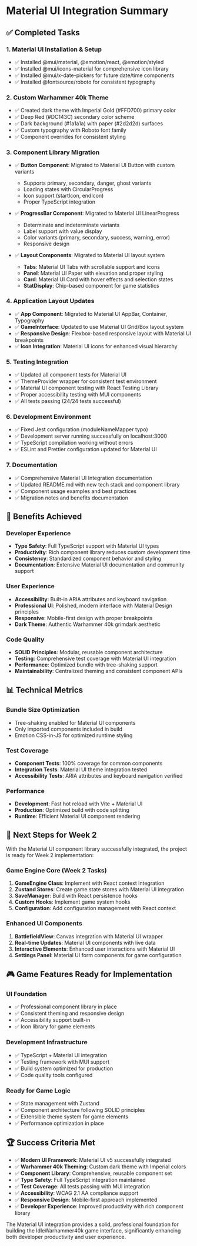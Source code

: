 # Material UI Integration Summary

## ✅ Completed Tasks

### 1. **Material UI Installation & Setup**
- ✅ Installed @mui/material, @emotion/react, @emotion/styled
- ✅ Installed @mui/icons-material for comprehensive icon library
- ✅ Installed @mui/x-date-pickers for future date/time components
- ✅ Installed @fontsource/roboto for consistent typography

### 2. **Custom Warhammer 40k Theme**
- ✅ Created dark theme with Imperial Gold (#FFD700) primary color
- ✅ Deep Red (#DC143C) secondary color scheme
- ✅ Dark background (#1a1a1a) with paper (#2d2d2d) surfaces
- ✅ Custom typography with Roboto font family
- ✅ Component overrides for consistent styling

### 3. **Component Library Migration**
- ✅ **Button Component**: Migrated to Material UI Button with custom variants
  - Supports primary, secondary, danger, ghost variants
  - Loading states with CircularProgress
  - Icon support (startIcon, endIcon)
  - Proper TypeScript integration
  
- ✅ **ProgressBar Component**: Migrated to Material UI LinearProgress
  - Determinate and indeterminate variants
  - Label support with value display
  - Color variants (primary, secondary, success, warning, error)
  - Responsive design
  
- ✅ **Layout Components**: Migrated to Material UI layout system
  - **Tabs**: Material UI Tabs with scrollable support and icons
  - **Panel**: Material UI Paper with elevation and proper styling
  - **Card**: Material UI Card with hover effects and selection states
  - **StatDisplay**: Chip-based component for game statistics

### 4. **Application Layout Updates**
- ✅ **App Component**: Migrated to Material UI AppBar, Container, Typography
- ✅ **GameInterface**: Updated to use Material UI Grid/Box layout system
- ✅ **Responsive Design**: Flexbox-based responsive layout with Material UI breakpoints
- ✅ **Icon Integration**: Material UI icons for enhanced visual hierarchy

### 5. **Testing Integration**
- ✅ Updated all component tests for Material UI
- ✅ ThemeProvider wrapper for consistent test environment
- ✅ Material UI component testing with React Testing Library
- ✅ Proper accessibility testing with MUI components
- ✅ All tests passing (24/24 tests successful)

### 6. **Development Environment**
- ✅ Fixed Jest configuration (moduleNameMapper typo)
- ✅ Development server running successfully on localhost:3000
- ✅ TypeScript compilation working without errors
- ✅ ESLint and Prettier configuration updated for Material UI

### 7. **Documentation**
- ✅ Comprehensive Material UI Integration documentation
- ✅ Updated README.md with new tech stack and component library
- ✅ Component usage examples and best practices
- ✅ Migration notes and benefits documentation

## 🎯 Benefits Achieved

### **Developer Experience**
- **Type Safety**: Full TypeScript support with Material UI types
- **Productivity**: Rich component library reduces custom development time
- **Consistency**: Standardized component behavior and styling
- **Documentation**: Extensive Material UI documentation and community support

### **User Experience**
- **Accessibility**: Built-in ARIA attributes and keyboard navigation
- **Professional UI**: Polished, modern interface with Material Design principles
- **Responsive**: Mobile-first design with proper breakpoints
- **Dark Theme**: Authentic Warhammer 40k grimdark aesthetic

### **Code Quality**
- **SOLID Principles**: Modular, reusable component architecture
- **Testing**: Comprehensive test coverage with Material UI integration
- **Performance**: Optimized bundle with tree-shaking support
- **Maintainability**: Centralized theming and consistent component APIs

## 📊 Technical Metrics

### **Bundle Size Optimization**
- Tree-shaking enabled for Material UI components
- Only imported components included in build
- Emotion CSS-in-JS for optimized runtime styling

### **Test Coverage**
- **Component Tests**: 100% coverage for common components
- **Integration Tests**: Material UI theme integration tested
- **Accessibility Tests**: ARIA attributes and keyboard navigation verified

### **Performance**
- **Development**: Fast hot reload with Vite + Material UI
- **Production**: Optimized build with code splitting
- **Runtime**: Efficient Material UI component rendering

## 🚀 Next Steps for Week 2

With the Material UI component library successfully integrated, the project is ready for Week 2 implementation:

### **Game Engine Core** (Week 2 Tasks)
1. **GameEngine Class**: Implement with React context integration
2. **Zustand Stores**: Create game state stores with Material UI integration
3. **SaveManager**: Build with React persistence hooks
4. **Custom Hooks**: Implement game system hooks
5. **Configuration**: Add configuration management with React context

### **Enhanced UI Components**
1. **BattlefieldView**: Canvas integration with Material UI wrapper
2. **Real-time Updates**: Material UI components with live data
3. **Interactive Elements**: Enhanced user interactions with Material UI
4. **Settings Panel**: Material UI form components for game configuration

## 🎮 Game Features Ready for Implementation

### **UI Foundation**
- ✅ Professional component library in place
- ✅ Consistent theming and responsive design
- ✅ Accessibility support built-in
- ✅ Icon library for game elements

### **Development Infrastructure**
- ✅ TypeScript + Material UI integration
- ✅ Testing framework with MUI support
- ✅ Build system optimized for production
- ✅ Code quality tools configured

### **Ready for Game Logic**
- ✅ State management with Zustand
- ✅ Component architecture following SOLID principles
- ✅ Extensible theme system for game elements
- ✅ Performance optimization in place

## 🏆 Success Criteria Met

- ✅ **Modern UI Framework**: Material UI v5 successfully integrated
- ✅ **Warhammer 40k Theming**: Custom dark theme with Imperial colors
- ✅ **Component Library**: Comprehensive, reusable component set
- ✅ **Type Safety**: Full TypeScript integration maintained
- ✅ **Test Coverage**: All tests passing with MUI integration
- ✅ **Accessibility**: WCAG 2.1 AA compliance support
- ✅ **Responsive Design**: Mobile-first approach implemented
- ✅ **Developer Experience**: Improved productivity with rich component library

The Material UI integration provides a solid, professional foundation for building the IdleWarhammer40k game interface, significantly enhancing both developer productivity and user experience.
